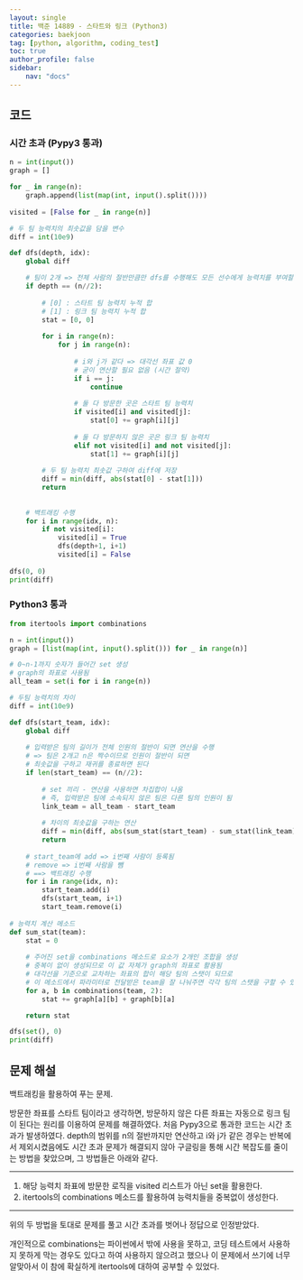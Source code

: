 ```yaml
---
layout: single
title: 백준 14889 - 스타트와 링크 (Python3)
categories: baekjoon
tag: [python, algorithm, coding_test]
toc: true 
author_profile: false
sidebar:
    nav: "docs"
---
```


## 코드

### 시간 초과 (Pypy3 통과)

```python
n = int(input())
graph = []

for _ in range(n):
    graph.append(list(map(int, input().split())))
    
visited = [False for _ in range(n)]

# 두 팀 능력치의 최솟값을 담을 변수
diff = int(10e9)

def dfs(depth, idx):
    global diff

    # 팀이 2개 => 전체 사람의 절반만큼만 dfs를 수행해도 모든 선수에게 능력치를 부여할 수 있음
    if depth == (n//2):
        
        # [0] : 스타트 팀 능력치 누적 합
        # [1] : 링크 팀 능력치 누적 합
        stat = [0, 0]
        
        for i in range(n):
            for j in range(n):
                
                # i와 j가 같다 => 대각선 좌표 값 0
                # 굳이 연산할 필요 없음 (시간 절약)
                if i == j:
                    continue
                
                # 둘 다 방문한 곳은 스타트 팀 능력치
                if visited[i] and visited[j]:
                    stat[0] += graph[i][j]
                    
                # 둘 다 방문하지 않은 곳은 링크 팀 능력치
                elif not visited[i] and not visited[j]:
                    stat[1] += graph[i][j]
                    
        # 두 팀 능력치 최솟값 구하여 diff에 저장
        diff = min(diff, abs(stat[0] - stat[1]))
        return
    
    
    # 백트래킹 수행
    for i in range(idx, n):
        if not visited[i]:
            visited[i] = True
            dfs(depth+1, i+1)
            visited[i] = False
            
dfs(0, 0)
print(diff)
```

### Python3 통과

```python
from itertools import combinations

n = int(input())
graph = [list(map(int, input().split())) for _ in range(n)]

# 0~n-1까지 숫자가 들어간 set 생성
# graph의 좌표로 사용됨
all_team = set(i for i in range(n))

# 두팀 능력치의 차이
diff = int(10e9)

def dfs(start_team, idx):
    global diff
    
    # 입력받은 팀의 길이가 전체 인원의 절반이 되면 연산을 수행
    # => 팀은 2개고 n은 짝수이므로 인원이 절반이 되면
    # 최솟값을 구하고 재귀를 종료하면 된다
    if len(start_team) == (n//2):
        
        # set 끼리 - 연산을 사용하면 차집합이 나옴
        # 즉, 입력받은 팀에 소속되지 않은 팀은 다른 팀의 인원이 됨
        link_team = all_team - start_team
        
        # 차이의 최솟값을 구하는 연산
        diff = min(diff, abs(sum_stat(start_team) - sum_stat(link_team)))
        return
    
    # start_team에 add => i번째 사람이 등록됨
    # remove => i번째 사람을 뺌
    # ==> 백트래킹 수행
    for i in range(idx, n):
        start_team.add(i)
        dfs(start_team, i+1)
        start_team.remove(i)
        
# 능력치 계산 메소드
def sum_stat(team):
    stat = 0
    
    # 주어진 set을 combinations 메소드로 요소가 2개인 조합을 생성
    # 중복이 없이 생성되므로 이 값 자체가 graph의 좌표로 활용됨
    # 대각선을 기준으로 교차하는 좌표의 합이 해당 팀의 스탯이 되므로
    # 이 메소드에서 파라미터로 전달받은 team을 잘 나눠주면 각각 팀의 스탯을 구할 수 있음
    for a, b in combinations(team, 2):
        stat += graph[a][b] + graph[b][a]

    return stat

dfs(set(), 0)
print(diff)
```

## 문제 해설

백트래킹을 활용하여 푸는 문제.

방문한 좌표를 스타트 팀이라고 생각하면, 방문하지 않은 다른 좌표는 자동으로 링크 팀이 된다는 원리를 이용하여 문제를 해결하였다. 처음 Pypy3으로 통과한 코드는 시간 초과가 발생하였다. depth의 범위를 n의 절반까지만 연산하고 i와 j가 같은 경우는 반복에서 제외시켰음에도 시간 초과 문제가 해결되지 않아 구글링을 통해 시간 복잡도를 줄이는 방법을 찾았으며, 그 방법들은 아래와 같다.

---

1. 해당 능력치 좌표에 방문한 로직을 visited 리스트가 아닌 set을 활용한다.
2.  itertools의 combinations 메소드를 활용하여 능력치들을 중복없이 생성한다.

---

위의 두 방법을 토대로 문제를 풀고 시간 초과를 벗어나 정답으로 인정받았다.

개인적으로 combinations는 파이썬에서 밖에 사용을 못하고, 코딩 테스트에서 사용하지 못하게 막는 경우도 있다고 하여 사용하지 않으려고 했으나 이 문제에서 쓰기에 너무 알맞아서 이 참에 확실하게 itertools에 대하여 공부할 수 있었다.
